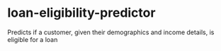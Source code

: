 # loan-eligibility-predictor
Predicts if a customer, given their demographics and income details, is eligible for a loan
